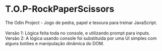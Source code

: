 # T.O.P-RockPaperScissors
The Odin Project - Jogo de pedra, papel e tesoura para treinar JavaScript.<br>
<br>
Versão 1: Lógica feita toda no console, e utilizando prompt para inputs.<br>
Versão 2: A lógica usando console foi substituida por uma UI simples com alguns botões e manipulação dinâmica do DOM.
